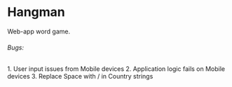 # Hangman

Web-app word game. 


<h6>Bugs:</h6>
1. User input issues from Mobile devices
2. Application logic fails on Mobile devices
3. Replace Space with / in Country strings


